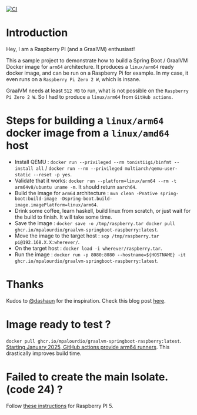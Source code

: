 [![CI](https://github.com/mpalourdio/graalvm-springboot-raspberry/actions/workflows/main.yml/badge.svg)](https://github.com/mpalourdio/graalvm-springboot-raspberry/actions/workflows/main.yml)

# Introduction 

Hey, I am a Raspberry PI (and a GraalVM) enthusiast!

This a sample project to demonstrate how to build a Spring Boot / GraalVM Docker image for `arm64` architecture.
It produces a `linux/arm64` ready docker image, and can be run on a Raspberry Pi for example. In my case, it even runs on a `Raspberry Pi Zero 2 W`, which is insane.

GraalVM needs at least `512 MB` to run, what is not possible on the `Raspberry Pi Zero 2 W`. So I had to produce a `linux/arm64` from `GitHub actions`.

# Steps for building a `linux/arm64` docker image from a `linux/amd64` host

- Install QEMU : `docker run --privileged --rm tonistiigi/binfmt --install all` / `docker run --rm --privileged multiarch/qemu-user-static --reset -p yes`.
- Validate that it works: `docker run --platform=linux/arm64 --rm -t arm64v8/ubuntu uname -m`. It should return `aarch64`.
- Build the image for `arm64` architecture : `mvn clean -Pnative spring-boot:build-image -Dspring-boot.build-image.imagePlatform=linux/arm64`.
- Drink some coffee, learn haskell, build linux from scratch, or just wait for the build to finish. It will take some time.
- Save the image : `docker save -o /tmp/raspberry.tar docker pull ghcr.io/mpalourdio/graalvm-springboot-raspberry:latest`.
- Move the image to the target host : `scp /tmp/raspberry.tar pi@192.168.X.X:wherever/`.
- On the target host : `docker load -i wherever/raspberry.tar`.
- Run the image : `docker run -p 8080:8080 --hostname=${HOSTNAME} -it ghcr.io/mpalourdio/graalvm-springboot-raspberry:latest`.

# Thanks

Kudos to [@dashaun](https://github.com/dashaun/) for the inspiration. Check this blog post [here](https://dashaun.com/posts/multi-architecture-spring-oci-from-anywhere-with-paketo/).

# Image ready to test ?

`docker pull ghcr.io/mpalourdio/graalvm-springboot-raspberry:latest`.  
[Starting January 2025, GitHub actions provide arm64 runners](https://github.com/orgs/community/discussions/19197#discussioncomment-11859757). This drastically improves build time.

# Failed to create the main Isolate. (code 24) ?

Follow [these instructions](https://pimylifeup.com/raspberry-pi-page-size/) for Raspberry PI 5.
